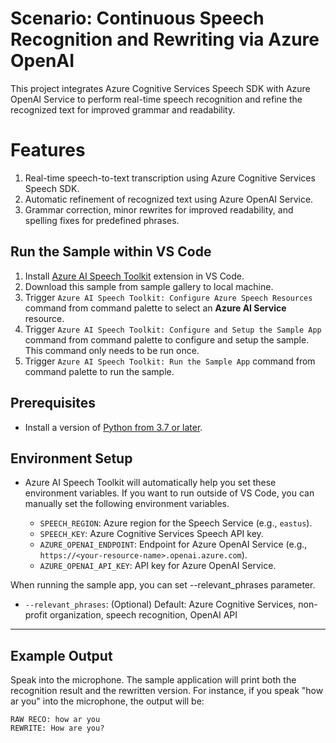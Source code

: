 # Scenario: Continuous Speech Recognition and Rewriting via Azure OpenAI
This project integrates Azure Cognitive Services Speech SDK with Azure OpenAI Service to perform real-time speech recognition and refine the recognized text for improved grammar and readability.

# Features
1. Real-time speech-to-text transcription using Azure Cognitive Services Speech SDK.
2. Automatic refinement of recognized text using Azure OpenAI Service.
3. Grammar correction, minor rewrites for improved readability, and spelling fixes for predefined phrases.

## Run the Sample within VS Code
1. Install [Azure AI Speech Toolkit](https://marketplace.visualstudio.com/items?itemName=ms-azureaispeech.azure-ai-speech-toolkit) extension in VS Code.
2. Download this sample from sample gallery to local machine.
3. Trigger `Azure AI Speech Toolkit: Configure Azure Speech Resources` command from command palette to select an **Azure AI Service** resource.
4. Trigger `Azure AI Speech Toolkit: Configure and Setup the Sample App` command from command palette to configure and setup the sample. This command only needs to be run once.
5. Trigger `Azure AI Speech Toolkit: Run the Sample App` command from command palette to run the sample.

## Prerequisites
- Install a version of [Python from 3.7 or later](https://www.python.org/downloads/). 

## Environment Setup
- Azure AI Speech Toolkit will automatically help you set these environment variables. If you want to run outside of VS Code, you can manually set the following environment variables.

  - `SPEECH_REGION`: Azure region for the Speech Service (e.g., `eastus`).
  - `SPEECH_KEY`: Azure Cognitive Services Speech API key.
  - `AZURE_OPENAI_ENDPOINT`: Endpoint for Azure OpenAI Service (e.g., `https://<your-resource-name>.openai.azure.com`).
  - `AZURE_OPENAI_API_KEY`: API key for Azure OpenAI Service.

When running the sample app, you can set --relevant_phrases parameter.
  - `--relevant_phrases`: (Optional) Default: Azure Cognitive Services, non-profit organization, speech recognition, OpenAI API

----

## Example Output
Speak into the microphone. The sample application will print both the recognition result and the rewritten version.
For instance, if you speak "how ar you" into the microphone, the output will be:

```
RAW RECO: how ar you
REWRITE: How are you?
```
